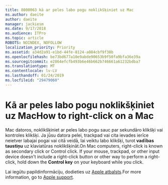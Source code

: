 ```yaml
---
title: 8000063 kā ar peles labo pogu noklikšķiniet uz Mac
ms.author: daeite
author: daeite
manager: jackiesm
ms.date: 9/17/2018
ms.audience: ITPro
ms.topic: article
ROBOTS: NOINDEX, NOFOLLOW
localization_priority: Priority
ms.assetid: a34d2a91-e1bd-44fe-8124-a084cbf9f38b
ms.openlocfilehash: be73bd677a10e9abde90653b9f50fa9bfa36e39a
ms.sourcegitcommit: e2864efcfb493b6e46b662b746661a61232bdba7
ms.translationtype: MT
ms.contentlocale: lv-LV
ms.lasthandoff: 01/24/2019
ms.locfileid: "29479060"
---
```

# <a name="how-to-right-click-on-a-mac"></a><span data-ttu-id="4358c-102">Kā ar peles labo pogu noklikšķiniet uz Mac</span><span class="sxs-lookup"><span data-stu-id="4358c-102">How to right-click on a Mac</span></span>

<span data-ttu-id="4358c-p101">Mac datoros, noklikšķiniet ar peles labo pogu sauc par sekundāro klikšķi vai kontroles klikšķi. Ja jūsu datora pelei, trackpad vai cita ievades ierīce neietver labajai pogai vai citā veidā, lai veiktu labo klikšķi, turot **vadības taustiņu** uz klaviatūras noklikšķināt.</span><span class="sxs-lookup"><span data-stu-id="4358c-p101">On Mac computers, right-click is known as secondary click or Control click. If your mouse, trackpad, or other input device doesn't include a right-click button or other way to perform a right-click, hold down the **Control key** on your keyboard while you click.</span></span> 
  
<span data-ttu-id="4358c-105">Lai iegūtu papildinformāciju, dodieties uz [Apple atbalsts](https://go.microsoft.com/fwlink/?linkid=2022220&amp;clcid=0x409).</span><span class="sxs-lookup"><span data-stu-id="4358c-105">For more information, go to [Apple support](https://go.microsoft.com/fwlink/?linkid=2022220&amp;clcid=0x409).</span></span>
  

